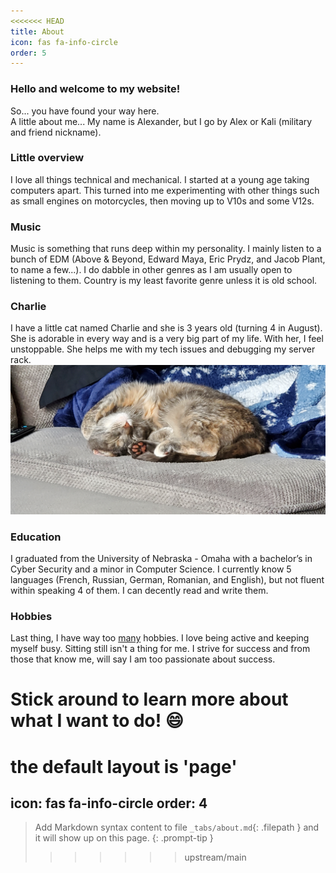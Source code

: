 ```yaml
---
<<<<<<< HEAD
title: About
icon: fas fa-info-circle
order: 5
---
```


<!-- > Add Markdown syntax content to file `_tabs/about.md`{: .filepath } and it will show up on this page.
{: .prompt-tip } -->

### Hello and welcome to my website!

So... you have found your way here.  
A little about me... My name is Alexander, but I go by Alex or Kali (military and friend nickname). 

### Little overview
I love all things technical and mechanical. I started at a young age taking computers apart. This turned into me experimenting with other things such as small engines on motorcycles, then moving up to V10s and some V12s.  

### Music
Music is something that runs deep within my personality. I mainly listen to a bunch of EDM (Above & Beyond, Edward Maya, Eric Prydz, and Jacob Plant, to name a few...). I do dabble in other genres as I am usually open to listening to them. Country is my least favorite genre unless it is old school.

### Charlie
I have a little cat named Charlie and she is 3 years old (turning 4 in August). She is adorable in every way and is a very big part of my life. With her, I feel unstoppable. She helps me with my tech issues and debugging my server rack. 
![Charlie](../assets/img/charlie.jpg)

### Education
I graduated from the University of Nebraska - Omaha with a bachelor’s in Cyber Security and a minor in Computer Science. I currently know 5 languages (French, Russian, German, Romanian, and English), but not fluent within speaking 4 of them. I can decently read and write them.

### Hobbies
Last thing, I have way too <u>many</u> hobbies. I love being active and keeping myself busy. Sitting still isn't a thing for me. I strive for success and from those that know me, will say I am too passionate about success.  

Stick around to learn more about what I want to do! 😄
=======
# the default layout is 'page'
icon: fas fa-info-circle
order: 4
---

> Add Markdown syntax content to file `_tabs/about.md`{: .filepath } and it will show up on this page.
{: .prompt-tip }
>>>>>>> upstream/main
